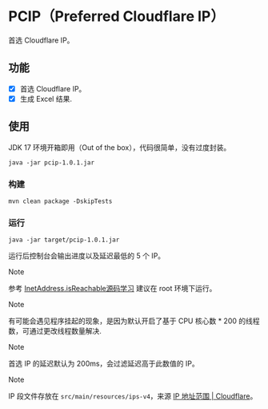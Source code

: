 # PCIP（Preferred Cloudflare IP）

首选 Cloudflare IP。

## 功能

- [x] 首选 Cloudflare IP。
- [x] 生成 Excel 结果.

## 使用

JDK 17 环境开箱即用（Out of the box），代码很简单，没有过度封装。

```shell
java -jar pcip-1.0.1.jar 
```

### 构建

```shell
mvn clean package -DskipTests
```

### 运行

```shell
java -jar target/pcip-1.0.1.jar 
```

运行后控制台会输出进度以及延迟最低的 5 个 IP。

> [!NOTE]
> 参考 [InetAddress.isReachable源码学习](https://aiziyuer.github.io/2016/08/14/openjdk-study-java-api-isreachable.html)
> 建议在 root 环境下运行。

> [!NOTE]
> 有可能会遇见程序挂起的现象，是因为默认开启了基于 CPU 核心数 * 200 的线程数，可通过更改线程数量解决.

> [!NOTE]
> 首选 IP 的延迟默认为 200ms，会过滤延迟高于此数值的 IP。

> [!NOTE]
> IP 段文件存放在 `src/main/resources/ips-v4`，来源 [IP 地址范围 | Cloudflare](https://www.cloudflare-cn.com/ips-v4)。
